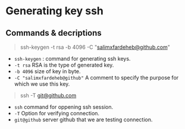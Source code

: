 # Generating key ssh 
## Commands & decriptions 

> ssh-keygen -t rsa -b 4096 -C "salimxfardeheb@github.com"

- `ssh-keygen` : command for generating ssh keys.
- `-t rsa` RSA is the type of generated key.
- `-b 4096` size of key in byte.
- `-C "salimxfardeheb@github"` A comment to specify the purpose for which we use this key.

> ssh -T git@github.com

- `ssh` command for oppening ssh session.
- `-T` Option for verifying connection.
- `git@github` server github that we are testing connection.